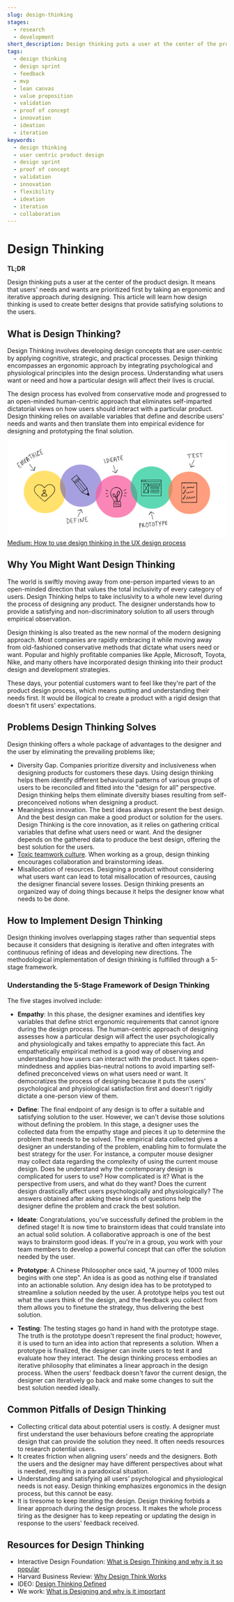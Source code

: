 ```yaml
---
slug: design-thinking
stages:
  - research
  - development
short_description: Design thinking puts a user at the center of the product design. It means that users' needs and wants are prioritized first by taking an ergonomic and iterative approach during designing.
tags:
  - design thinking
  - design sprint
  - feedback
  - mvp
  - lean canvas
  - value proposition
  - validation
  - proof of concept
  - innovation
  - ideation
  - iteration
keywords:
  - design thinking
  - user centric product design
  - design sprint
  - proof of concept
  - validation
  - innovation
  - flexibility
  - ideation
  - iteration
  - collaboration
---
```


# Design Thinking

**TL;DR**

Design thinking puts a user at the center of the product design. It means that users' needs and wants are prioritized first by taking an ergonomic and iterative approach during designing. This article will learn how design thinking is used to create better designs that provide satisfying solutions to the users.

## What is Design Thinking?

Design Thinking involves developing design concepts that are user-centric by applying cognitive, strategic, and practical processes. Design thinking encompasses an ergonomic approach by integrating psychological and physiological principles into the design process. Understanding what users want or need and how a particular design will affect their lives is crucial.

The design process has evolved from conservative mode and progressed to an open-minded human-centric approach that eliminates self-imparted dictatorial views on how users should interact with a particular product. Design thinking relies on available variables that define and describe users' needs and wants and then translate them into empirical evidence for designing and prototyping the final solution.

![Design Thinking](/files/design_thinking.png)
[Medium: How to use design thinking in the UX design process](https://medium.com/swlh/how-to-use-design-thinking-in-the-ux-design-process-e33c4f11a6be)

## Why You Might Want Design Thinking

The world is swiftly moving away from one-person imparted views to an open-minded direction that values the total inclusivity of every category of users. Design Thinking helps to take inclusivity to a whole new level during the process of designing any product. The designer understands how to provide a satisfying and non-discriminatory solution to all users through empirical observation.

Design thinking is also treated as the new normal of the modern designing approach. Most companies are rapidly embracing it while moving away from old-fashioned conservative methods that dictate what users need or want. Popular and highly profitable companies like Apple, Microsoft, Toyota, Nike, and many others have incorporated design thinking into their product design and development strategies.

These days, your potential customers want to feel like they're part of the product design process, which means putting and understanding their needs first. It would be illogical to create a product with a rigid design that doesn't fit users' expectations.

## Problems Design Thinking Solves

Design thinking offers a whole package of advantages to the designer and the user by eliminating the prevailing problems like;

* Diversity Gap. Companies prioritize diversity and inclusiveness when designing products for customers these days. Using design thinking helps them identify different behavioural patterns of various groups of users to be reconciled and fitted into the "design for all" perspective. Design thinking helps them eliminate diversity biases resulting from self-preconceived notions when designing a product.
* Meaningless innovation. The best ideas always present the best design. And the best design can make a good product or solution for the users. Design Thinking is the core innovation, as it relies on gathering critical variables that define what users need or want. And the designer depends on the gathered data to produce the best design, offering the best solution for the users.
* [Toxic teamwork culture](/problems/toxic-team-culture). When working as a group, design thinking encourages collaboration and brainstorming ideas.
* Misallocation of resources. Designing a product without considering what users want can lead to total misallocation of resources, causing the designer financial severe losses. Design thinking presents an organized way of doing things because it helps the designer know what needs to be done.

## How to Implement Design Thinking

Design thinking involves overlapping stages rather than sequential steps because it considers that designing is iterative and often integrates with continuous refining of ideas and developing new directions. The methodological implementation of design thinking is fulfilled through a 5-stage framework.

### Understanding the 5-Stage Framework of Design Thinking

The five stages involved include:

* **Empathy**: In this phase, the designer examines and identifies key variables that define strict ergonomic requirements that cannot ignore during the design process. The human-centric approach of designing assesses how a particular design will affect the user psychologically and physiologically and takes empathy to appreciate this fact. An empathetically empirical method is a good way of observing and understanding how users can interact with the product. It takes open-mindedness and applies bias-neutral notions to avoid imparting self-defined preconceived views on what users need or want. It democratizes the process of designing because it puts the users' psychological and physiological satisfaction first and doesn't rigidly dictate a one-person view of them.

* **Define**: The final endpoint of any design is to offer a suitable and satisfying solution to the user. However, we can't devise those solutions without defining the problem. In this stage, a designer uses the collected data from the empathy stage and pieces it up to determine the problem that needs to be solved. The empirical data collected gives a designer an understanding of the problem, enabling him to formulate the best strategy for the user. For instance, a computer mouse designer may collect data regarding the complexity of using the current mouse design. Does he understand why the contemporary design is complicated for users to use? How complicated is it? What is the perspective from users, and what do they want? Does the current design drastically affect users psychologically and physiologically? The answers obtained after asking these kinds of questions help the designer define the problem and crack the best solution.

* **Ideate**: Congratulations, you've successfully defined the problem in the defined stage! It is now time to brainstorm ideas that could translate into an actual solid solution. A collaborative approach is one of the best ways to brainstorm good ideas. If you're in a group, you work with your team members to develop a powerful concept that can offer the solution needed by the user.

* **Prototype**: A Chinese Philosopher once said, "A journey of 1000 miles begins with one step". An idea is as good as nothing else if translated into an actionable solution. Any design idea has to be prototyped to streamline a solution needed by the user. A prototype helps you test out what the users think of the design, and the feedback you collect from them allows you to finetune the strategy, thus delivering the best solution.

* **Testing**: The testing stages go hand in hand with the prototype stage. The truth is the prototype doesn't represent the final product; however, it is used to turn an idea into action that represents a solution. When a prototype is finalized, the designer can invite users to test it and evaluate how they interact. The design thinking process embodies an iterative philosophy that eliminates a linear approach in the design process. When the users' feedback doesn't favor the current design, the designer can iteratively go back and make some changes to suit the best solution needed ideally.

## Common Pitfalls of Design Thinking

* Collecting critical data about potential users is costly. A designer must first understand the user behaviours before creating the appropriate design that can provide the solution they need. It often needs resources to research potential users.
* It creates friction when aligning users' needs and the designers. Both the users and the designer may have different perspectives about what is needed, resulting in a paradoxical situation.
* Understanding and satisfying all users’ psychological and physiological needs is not easy. Design thinking emphasizes ergonomics in the design process, but this cannot be easy.
* It is tiresome to keep iterating the design. Design thinking forbids a linear approach during the design process. It makes the whole process tiring as the designer has to keep repeating or updating the design in response to the users' feedback received.

## Resources for Design Thinking

* Interactive Design Foundation: [What is Design Thinking and why is it so popular](https://www.interaction-design.org/literature/article/what-is-design-thinking-and-why-is-it-so-popular)
* Harvard Business Review: [Why Design Think Works](https://hbr.org/2018/09/why-design-thinking-works)
* IDEO: [Design Thinking Defined](https://designthinking.ideo.com/)
* We work: [What is Designing and why is it important](https://www.wework.com/ideas/professional-development/creativity-culture/what-is-design-thinking)

